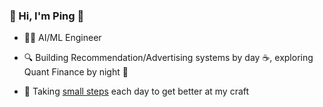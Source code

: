 ### 👋 Hi, I'm Ping 🍎  

- 🧑‍💻 AI/ML Engineer

- 🔍 Building Recommendation/Advertising systems by day ☕️, exploring Quant Finance by night 🍷

- 🌱 Taking [small steps](https://github.com/cp2phi/small-steps) each day to get better at my craft  

<!--
**cp2phi/cp2phi** is a ✨ _special_ ✨ repository because its `README.md` (this file) appears on your GitHub profile.

Here are some ideas to get you started:

- 🔭 I’m currently working on ...
- 🌱 I’m currently learning ...
- 👯 I’m looking to collaborate on ...
- 🤔 I’m looking for help with ...
- 💬 Ask me about ...
- 📫 How to reach me: ...
- 😄 Pronouns: ...
- ⚡ Fun fact: ...
-->
